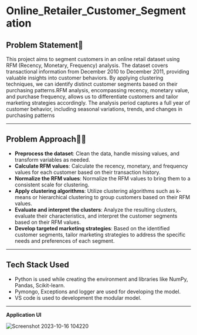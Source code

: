# Online_Retailer_Customer_Segmentation

## Problem Statement📝
This project aims to segment customers in an online retail dataset using RFM (Recency, Monetary, Frequency) analysis. 
The dataset covers transactional information from December 2010 to December 2011, providing valuable insights into customer behaviors. By applying clustering techniques, we can identify distinct customer segments based on their purchasing patterns.RFM analysis, encompassing recency, monetary value, and purchase frequency, allows us to differentiate customers and tailor marketing strategies accordingly. The analysis period captures a full year of customer behavior, including seasonal variations, trends, and changes in purchasing patterns

---
## Problem Approach🧑‍🎤
- **Preprocess the dataset**: Clean the data, handle missing values, and transform variables as needed.
- **Calculate RFM values**: Calculate the recency, monetary, and frequency values for each customer based on their transaction history.
- **Normalize the RFM values**: Normalize the RFM values to bring them to a consistent scale for clustering.
- **Apply clustering algorithms**: Utilize clustering algorithms such as k-means or hierarchical clustering to group customers based on their RFM values.
- **Evaluate and interpret the clusters**: Analyze the resulting clusters, evaluate their characteristics, and interpret the customer segments based on their RFM values.
- **Develop targeted marketing strategies**: Based on the identified customer segments, tailor marketing strategies to address the specific needs and preferences of each segment.

---
## Tech Stack Used
- Python  is used while creating the environment and libraries like NumPy, Pandas, Scikit-learn.
- Pymongo, Exceptions and logger are used for developing the model.
- VS code is used to development the modular model.

---
**Application UI**

![Screenshot 2023-10-16 104220](https://github.com/Parvez13/Online_Retailer_Customer_Segmentation/assets/66157611/547cd053-3032-4d4d-a57a-7e4bde1b9693)

